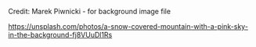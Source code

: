 Credit:
Marek Piwnicki - for background image file

https://unsplash.com/photos/a-snow-covered-mountain-with-a-pink-sky-in-the-background-fj8VUuDl1Rs

